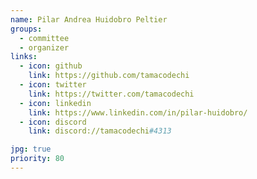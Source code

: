```yaml
---
name: Pilar Andrea Huidobro Peltier
groups:
  - committee
  - organizer
links:
  - icon: github
    link: https://github.com/tamacodechi
  - icon: twitter
    link: https://twitter.com/tamacodechi
  - icon: linkedin
    link: https://www.linkedin.com/in/pilar-huidobro/
  - icon: discord
    link: discord://tamacodechi#4313

jpg: true
priority: 80
---
```

